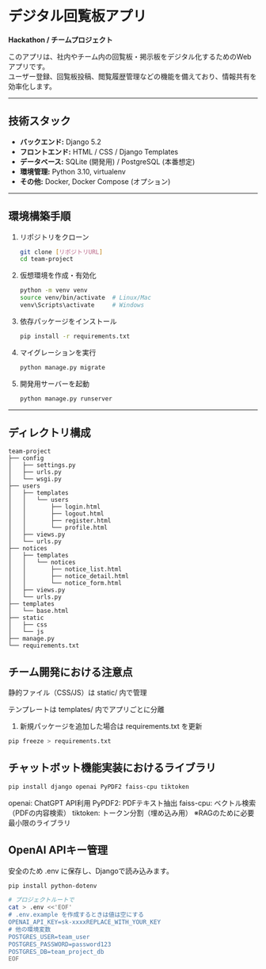 # デジタル回覧板アプリ
**Hackathon / チームプロジェクト**  

このアプリは、社内やチーム内の回覧板・掲示板をデジタル化するためのWebアプリです。  
ユーザー登録、回覧板投稿、閲覧履歴管理などの機能を備えており、情報共有を効率化します。

---

## 技術スタック

- **バックエンド:** Django 5.2
- **フロントエンド:** HTML / CSS / Django Templates
- **データベース:** SQLite (開発用) / PostgreSQL (本番想定)
- **環境管理:** Python 3.10, virtualenv
- **その他:** Docker, Docker Compose (オプション)

---

## 環境構築手順

1. リポジトリをクローン
   ```bash
   git clone [リポジトリURL]
   cd team-project

2. 仮想環境を作成・有効化
   ```bash
   python -m venv venv
   source venv/bin/activate  # Linux/Mac
   venv\Scripts\activate     # Windows

3. 依存パッケージをインストール
   ```bash
   pip install -r requirements.txt

4. マイグレーションを実行
   ```bash
   python manage.py migrate

5. 開発用サーバーを起動
   ```bash
   python manage.py runserver

---

## ディレクトリ構成
```text
team-project
├── config
│   ├── settings.py
│   ├── urls.py
│   └── wsgi.py
├── users
│   ├── templates
│   │   └── users
│   │       ├── login.html
│   │       ├── logout.html
│   │       ├── register.html
│   │       └── profile.html
│   ├── views.py
│   └── urls.py
├── notices
│   ├── templates
│   │   └── notices
│   │       ├── notice_list.html
│   │       ├── notice_detail.html
│   │       └── notice_form.html
│   ├── views.py
│   └── urls.py
├── templates
│   └── base.html
├── static
│   ├── css
│   └── js
├── manage.py
└── requirements.txt

```

## チーム開発における注意点
静的ファイル（CSS/JS）は static/ 内で管理

テンプレートは templates/ 内でアプリごとに分離

1. 新規パッケージを追加した場合は requirements.txt を更新
```bash
pip freeze > requirements.txt

```


## チャットボット機能実装におけるライブラリ
```bash
pip install django openai PyPDF2 faiss-cpu tiktoken

```

openai: ChatGPT API利用
PyPDF2: PDFテキスト抽出
faiss-cpu: ベクトル検索（PDFの内容検索）
tiktoken: トークン分割（埋め込み用）
※RAGのために必要最小限のライブラリ


## OpenAI APIキー管理
安全のため .env に保存し、Djangoで読み込みます。
```bash
pip install python-dotenv

```

```bash
# プロジェクトルートで
cat > .env <<'EOF'
# .env.example を作成するときは値は空にする
OPENAI_API_KEY=sk-xxxxREPLACE_WITH_YOUR_KEY
# 他の環境変数
POSTGRES_USER=team_user
POSTGRES_PASSWORD=password123
POSTGRES_DB=team_project_db
EOF

```


